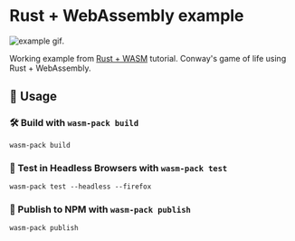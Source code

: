 # Rust + WebAssembly example

![example gif](img/1.gif).

Working example from [Rust + WASM](https://rustwasm.github.io/docs/wasm-pack/tutorials/index.html) tutorial.
Conway's game of life using Rust + WebAssembly.

## 🚴 Usage

### 🛠️ Build with `wasm-pack build`

```
wasm-pack build
```

### 🔬 Test in Headless Browsers with `wasm-pack test`

```
wasm-pack test --headless --firefox
```

### 🎁 Publish to NPM with `wasm-pack publish`

```
wasm-pack publish
```